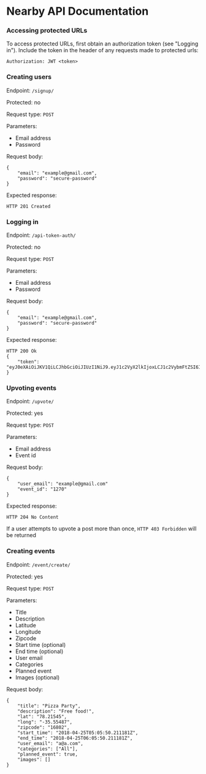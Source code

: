 # Nearby API Documentation

### Accessing protected URLs
To access protected URLs, first obtain an authorization token (see "Logging in"). Include the token in the header of any requests made to protected urls:
```
Authorization: JWT <token>
```

### Creating users
Endpoint: `/signup/`

Protected: no

Request type: `POST`

Parameters:
* Email address
* Password

Request body:
```
{
    "email": "example@gmail.com",
    "password": "secure-password"
}
```

Expected response:
```
HTTP 201 Created
```
### Logging in
Endpoint: `/api-token-auth/`

Protected: no

Request type: `POST`

Parameters:
* Email address
* Password

Request body:
```
{
    "email": "example@gmail.com",
    "password": "secure-password"
}
```

Expected response:
```
HTTP 200 Ok
{
    "token": "eyJ0eXAiOiJKV1QiLCJhbGciOiJIUzI1NiJ9.eyJ1c2VyX2lkIjoxLCJ1c2VybmFtZSI6ImxibDUxMDhAcHN1LmVkdSIsImV4cCI6MTUyNDE3OTk0NSwiZW1haWwiOiIifQ.m6gEl4Bvx6lT2BAcTxgXb_W4lKsuajggDet4QtKXvmI"
}
```

### Upvoting events
Endpoint: `/upvote/`

Protected: yes

Request type: `POST`

Parameters:
* Email address
* Event id

Request body:
```
{
    "user_email": "example@gmail.com"
    "event_id": "1270"
}
```

Expected response:
```
HTTP 204 No Content
```

If a user attempts to upvote a post more than once, `HTTP 403 Forbidden` will be returned

### Creating events
Endpoint: `/event/create/`

Protected: yes

Request type: `POST`

Parameters:
* Title
* Description
* Latitude
* Longitude
* Zipcode
* Start time (optional)
* End time (optional)
* User email
* Categories
* Planned event
* Images (optional)

Request body:
```
{
    "title": "Pizza Party",
    "description": "Free food!",
    "lat": "78.21545",
    "long": "-35.55487",
    "zipcode": "16802",
    "start_time": "2018-04-25T05:05:50.211181Z",
    "end_time": "2018-04-25T06:05:50.211181Z",
    "user_email": "a@a.com",
    "categories": ["All"],
    "planned_event": true,
    "images": []
}
```
